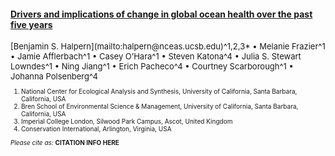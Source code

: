 #### [Drivers and implications of change in global ocean health over the past five years](http://journals.plos.org/plosone/article?id=10.1371/journal.pone.0178267)

<font size = 2>
[Benjamin S. Halpern](mailto:halpern@nceas.ucsb.edu)^1,2,3* • 
Melanie Frazier^1 •
Jamie Afflerbach^1 •
Casey O’Hara^1 •
Steven Katona^4 •
Julia S. Stewart Lowndes^1 •
Ning Jiang^1 •
Erich Pacheco^4 •
Courtney Scarborough^1 •
Johanna Polsenberg^4
</font>

<font size = 1>
<ol>
<li>National Center for Ecological Analysis and Synthesis, University of California, Santa Barbara, California, USA</li>
<li>Bren School of Environmental Science & Management, University of California, Santa Barbara, California, USA</li>
<li>Imperial College London, Silwood Park Campus, Ascot, United Kingdom</li>
<li>Conservation International, Arlington, Virginia, USA</li>
</ol>
</font>

<font size = 1>
<i>Please cite as:</i> <b>CITATION INFO HERE</b>
</font>
